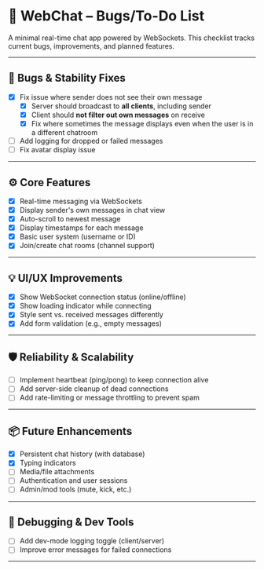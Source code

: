 # 📝 WebChat – Bugs/To-Do List

A minimal real-time chat app powered by WebSockets. This checklist tracks current bugs, improvements, and planned features.

---

## 🐞 Bugs & Stability Fixes

- [x] Fix issue where sender does not see their own message
  - [x] Server should broadcast to **all clients**, including sender
  - [x] Client should **not filter out own messages** on receive
  - [x] Fix where sometimes the message displays even when the user is in a different chatroom 
- [ ] Add logging for dropped or failed messages
- [ ] Fix avatar display issue

---

## ⚙️ Core Features

- [x] Real-time messaging via WebSockets
- [x] Display sender's own messages in chat view
- [x] Auto-scroll to newest message
- [x] Display timestamps for each message
- [x] Basic user system (username or ID)
- [x] Join/create chat rooms (channel support)

---

## 💡 UI/UX Improvements

- [x] Show WebSocket connection status (online/offline)
- [x] Show loading indicator while connecting
- [x] Style sent vs. received messages differently
- [x] Add form validation (e.g., empty messages)

---

## 🛡️ Reliability & Scalability

- [ ] Implement heartbeat (ping/pong) to keep connection alive
- [ ] Add server-side cleanup of dead connections
- [ ] Add rate-limiting or message throttling to prevent spam

---

## 📦 Future Enhancements

- [x] Persistent chat history (with database)
- [x] Typing indicators
- [ ] Media/file attachments
- [ ] Authentication and user sessions
- [ ] Admin/mod tools (mute, kick, etc.)

---

## 🧪 Debugging & Dev Tools

- [ ] Add dev-mode logging toggle (client/server)
- [ ] Improve error messages for failed connections

---
